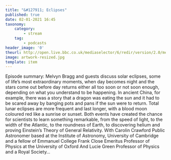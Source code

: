 ```yaml
---
title: "&#127911; Eclipses"
published: true
date: 02-01-2021 16:45
taxonomy:
    category:
        - stream
    tag:
        - podcasts
header_image: '0'
theurl: http://open.live.bbc.co.uk/mediaselector/6/redir/version/2.0/mediaset/audio-nondrm-download/proto/http/vpid/p09293k3.mp3
image: artwork-resized.jpg
template: item
--- 
```

Episode summary: Melvyn Bragg and guests discuss solar eclipses, some of life’s most extraordinary moments, when day becomes night and the stars come out before day returns either all too soon or not soon enough, depending on what you understand to be happening. In ancient China, for example, there was a story that a dragon was eating the sun and it had to be scared away by banging pots and pans if the sun were to return. Total lunar eclipses are more frequent and last longer, with a blood moon coloured red like a sunrise or sunset. Both events have created the chance for scientists to learn something remarkable, from the speed of light, to the width of the Atlantic, to the roundness of Earth, to discovering helium and proving Einstein’s Theory of General Relativity. With Carolin Crawford Public Astronomer based at the Institute of Astronomy, University of Cambridge and a fellow of Emmanuel College Frank Close Emeritus Professor of Physics at the University of Oxford And Lucie Green Professor of Physics and a Royal Society…
